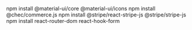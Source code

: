 npm install @material-ui/core @material-ui/icons
npm install @chec/commerce.js 
npm install @stripe/react-stripe-js @stripe/stripe-js
npm install react-router-dom react-hook-form
